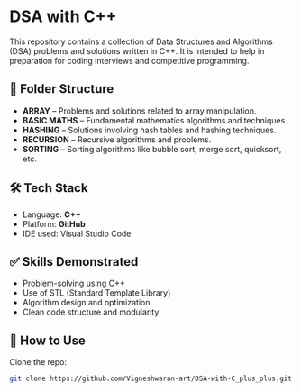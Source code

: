 # DSA with C++

This repository contains a collection of Data Structures and Algorithms (DSA) problems and solutions written in C++.
It is intended to help in preparation for coding interviews and competitive programming.

## 📁 Folder Structure

- **ARRAY** – Problems and solutions related to array manipulation.
- **BASIC MATHS** – Fundamental mathematics algorithms and techniques.
- **HASHING** – Solutions involving hash tables and hashing techniques.
- **RECURSION** – Recursive algorithms and problems.
- **SORTING** – Sorting algorithms like bubble sort, merge sort, quicksort, etc.

## 🛠️ Tech Stack

- Language: **C++**
- Platform: **GitHub**
- IDE used: Visual Studio Code

## ✅ Skills Demonstrated

- Problem-solving using C++
- Use of STL (Standard Template Library)
- Algorithm design and optimization
- Clean code structure and modularity

## 📌 How to Use

Clone the repo:

```bash
git clone https://github.com/Vigneshwaran-art/DSA-with-C_plus_plus.git
